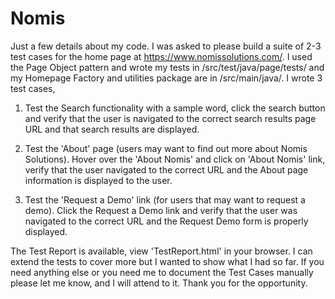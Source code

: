 # Nomis

Just a few details about my code. I was asked to please build a suite of 2-3 test cases for the home page at https://www.nomissolutions.com/. I used the Page Object pattern and wrote my tests in /src/test/java/page/tests/ and my Homepage Factory and utilities package are in /src/main/java/. I wrote 3 test cases,

1. Test the Search functionality with a sample word, click the search button and verify that the user is navigated to the correct search results page URL and that search results are displayed. 

2. Test the 'About' page (users may want to find out more about Nomis Solutions). Hover over the 'About Nomis' and click on 'About Nomis' link, verify that the user navigated to the correct URL and the About page information is displayed to the user.

3. Test the 'Request a Demo' link (for users that may want to request a demo). Click the Request a Demo link and verify that the user was navigated to the correct URL and the Request Demo form is properly displayed.

  The Test Report is available, view 'TestReport.html' in your browser. I can extend the tests to cover more but I wanted to show what I had so far. If you need anything else or you need me to document the Test Cases manually please let me know, and I will attend to it. Thank you for the opportunity.
